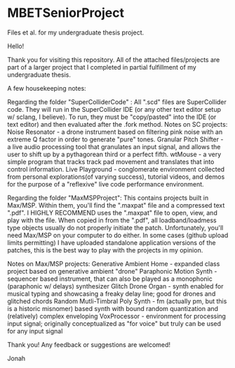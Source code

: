 # MBETSeniorProject
Files et al. for my undergraduate thesis project.

Hello! 

Thank you for visiting this repository. All of the attached files/projects are part of a larger project that I completed in partial fulfillment of my undergraduate thesis.

A few housekeeping notes:

Regarding the folder "SuperColliderCode" : All ".scd" files are SuperCollider code. They will run in the SuperCollider IDE (or any other text editor setup w/ sclang, I believe). To run, they must be "copy/pasted" into the IDE (or text editor) and then    evaluated after the .fork method.
  Notes on SC projects:
    Noise Resonator - a drone instrument based on filtering pink noise with an extreme Q factor in order to generate "pure" tones. 
    Granular Pitch Shifter - a live audio processing tool that granulates an input signal, and allows the user to shift up by a pythagorean third or a perfect fifth.
    wtMouse - a very simple program that tracks track pad movement and translates that into control information.
    Live Playground - conglomerate environment collected from personal explorations(of varying success), tutorial videos, and demos for the purpose of a "reflexive" live code performance environment.
  
Regarding the folder "MaxMSPProject": This contains projects built in Max/MSP. Within them, you'll find the ".maxpat" file and a compressed text ".pdf". I HIGHLY RECOMMEND uses the ".maxpat" file to open, view, and play with the file. When copied in from the ".pdf", all loadband/loadmess type objects usually do not properly initiate the patch. Unfortunately, you'll need Max/MSP on your computer to do either. In some cases (github upload limits permitting) I have uploaded standalone application versions of the patches, this is the best way to play with the projects in my opinion.

Notes on Max/MSP projects:
  Generative Ambient Home - expanded class project based on generative ambient "drone" 
  Paraphonic Motion Synth - sequencer based instrument, that can also be played as a monophonic (paraphonic w/ delays) synthesizer
  Glitch Drone Organ - synth enabled for musical typing and showcasing a freaky delay line; good for drones and glitched chords
  Random Mutli-Timbral Poly Synth - fm (actually pm, but this is a historic misnomer) based synth with bound random quantization and (relatively) complex enveloping 
  VoxProcessor - environment for processing input signal; originally conceptualized as "for voice" but truly can be used for any input signal

Thank you! Any feedback or suggestions are welcomed!

Jonah
